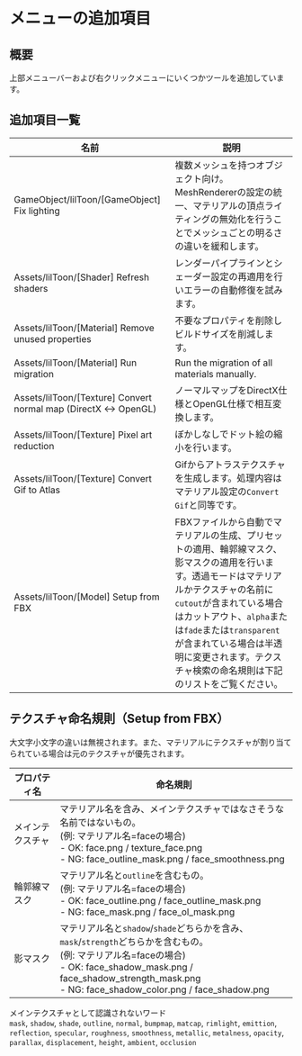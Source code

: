 # メニューの追加項目

## 概要
上部メニューバーおよび右クリックメニューにいくつかツールを追加しています。

## 追加項目一覧

|名前|説明|
|-|-|
|GameObject/lilToon/[GameObject] Fix lighting|複数メッシュを持つオブジェクト向け。MeshRendererの設定の統一、マテリアルの頂点ライティングの無効化を行うことでメッシュごとの明るさの違いを緩和します。|
|Assets/lilToon/[Shader] Refresh shaders|レンダーパイプラインとシェーダー設定の再適用を行いエラーの自動修復を試みます。|
|Assets/lilToon/[Material] Remove unused properties|不要なプロパティを削除しビルドサイズを削減します。|
|Assets/lilToon/[Material] Run migration|Run the migration of all materials manually.|
|Assets/lilToon/[Texture] Convert normal map (DirectX <-> OpenGL)|ノーマルマップをDirectX仕様とOpenGL仕様で相互変換します。|
|Assets/lilToon/[Texture] Pixel art reduction|ぼかしなしでドット絵の縮小を行います。|
|Assets/lilToon/[Texture] Convert Gif to Atlas|Gifからアトラステクスチャを生成します。処理内容はマテリアル設定の`Convert Gif`と同等です。|
|Assets/lilToon/[Model] Setup from FBX|FBXファイルから自動でマテリアルの生成、プリセットの適用、輪郭線マスク、影マスクの適用を行います。透過モードはマテリアルかテクスチャの名前に`cutout`が含まれている場合はカットアウト、`alpha`または`fade`または`transparent`が含まれている場合は半透明に変更されます。テクスチャ検索の命名規則は下記のリストをご覧ください。|

## テクスチャ命名規則（Setup from FBX）

大文字小文字の違いは無視されます。また、マテリアルにテクスチャが割り当てられている場合は元のテクスチャが優先されます。

|プロパティ名|命名規則|
|-|-|
|メインテクスチャ|マテリアル名を含み、メインテクスチャではなさそうな名前ではないもの。<br/>(例: マテリアル名=faceの場合)<br/>- OK: face.png / texture_face.png<br/>- NG: face_outline_mask.png / face_smoothness.png|
|輪郭線マスク|マテリアル名と`outline`を含むもの。<br/>(例: マテリアル名=faceの場合)<br/>- OK: face_outline.png / face_outline_mask.png<br/>- NG: face_mask.png / face_ol_mask.png|
|影マスク|マテリアル名と`shadow`/`shade`どちらかを含み、`mask`/`strength`どちらかを含むもの。<br/>(例: マテリアル名=faceの場合)<br/>- OK: face_shadow_mask.png / face_shadow_strength_mask.png<br/>- NG: face_shadow_color.png / face_shadow.png|

メインテクスチャとして認識されないワード  
`mask`, `shadow`, `shade`, `outline`, `normal`, `bumpmap`, `matcap`, `rimlight`, `emittion`, `reflection`, `specular`, `roughness`, `smoothness`, `metallic`, `metalness`, `opacity`, `parallax`, `displacement`, `height`, `ambient`, `occlusion`